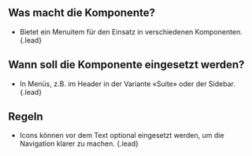 ## Was macht die Komponente?
* Bietet ein Menuitem für den Einsatz in verschiedenen Komponenten. {.lead}

## Wann soll die Komponente eingesetzt werden?
* In Menüs, z.B. im <sbb-link variant="inline" type="button" href="/{{page.lang}}/design-system/lean/components/header/">Header</sbb-link> in der Variante «Suite» oder der <sbb-link variant="inline" type="button" href="/{{page.lang}}/design-system/lean/components/sidebar/">Sidebar</sbb-link>. {.lead}

## Regeln
* Icons können vor dem Text optional eingesetzt werden, um die Navigation klarer zu machen. {.lead}
